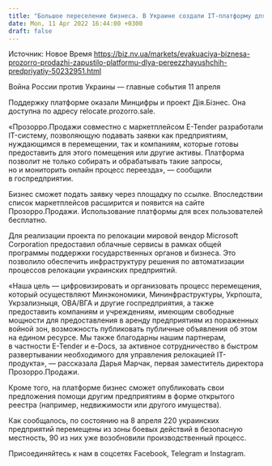 ```yaml
---
title: "Большое переселение бизнеса. В Украине создали IT-платформу для помощи в релокации предприятий"
date: Mon, 11 Apr 2022 16:44:00 +0300
draft: false
---
```

Источник: Новое Время https://biz.nv.ua/markets/evakuaciya-biznesa-prozorro-prodazhi-zapustilo-platformu-dlya-pereezzhayushchih-predpriyatiy-50232951.html


Война России против Украины — главные события 11 апреля

Поддержку платформе оказали Минцифры и проект Дія.Бізнес. Она доступна по адресу relocate.prozorro.sale.

 «Прозорро.Продажи совместно с маркетплейсом E-Tender разработали IT-систему, позволяющую подавать заявки как предприятиям, нуждающимся в перемещении, так и компаниям, которые готовы предоставить для этого помещения или другие активы. Платформа позволит не только собирать и обрабатывать такие запросы, но и мониторить онлайн процесс переезда», — сообщили в госпредприятии.

 Бизнес сможет подать заявку через площадку по ссылке. Впоследствии список маркетплейсов расширится и появится на сайте Прозорро.Продажи. Использование платформы для всех пользователей бесплатно.

 Для реализации проекта по релокации мировой вендор Microsoft Corporation предоставил облачные сервисы в рамках общей программы поддержки государственных органов и бизнеса. Это позволило обеспечить инфраструктуру решения по автоматизации процессов релокации украинских предприятий.

 «Наша цель — цифровизировать и организовать процесс перемещения, который осуществляют Минэкономики, Мининфраструктуры, Укрпошта, Укрзализныця, ОВА/ВГА и другие госпредприятия, а также предоставить компаниям и учреждениям, имеющим свободные мощности для предоставления в аренду предприятиям из пораженных войной зон, возможность публиковать публичные объявления об этом на едином ресурсе. Мы также благодарны нашим партнерам, в частности E-Tender и e-Docs, за активное сотрудничество в быстром развертывании необходимого для управления релокацией IT-продукта», — рассказала Дарья Марчак, первая заместитель директора Прозорро.Продажи.

 Кроме того, на платформе бизнес сможет опубликовать свои предложения помощи другим предприятиям в форме открытого реестра (например, недвижимости или другого имущества).



 Как сообщалось, по состоянию на 8 апреля 220 украинских предприятий перемещены из зоны боевых действий в безопасную местность, 90 из них уже возобновили производственный процесс.

Присоединяйтесь к нам в соцсетях Facebook, Telegram и Instagram.
